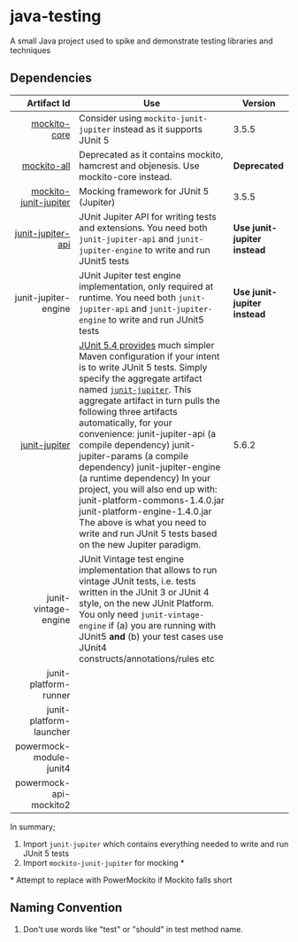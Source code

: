 # java-testing
A small Java project used to spike and demonstrate testing libraries and techniques

## Dependencies

| Artifact Id | Use | Version |
| --------------------: | ---- |---- |
| [mockito-core](https://mvnrepository.com/artifact/org.mockito/mockito-core) | Consider using `mockito-junit-jupiter` instead as it supports JUnit 5 | 3.5.5 |
| [mockito-all](https://mvnrepository.com/artifact/org.mockito/mockito-all) | Deprecated as it contains mockito, hamcrest and objenesis. Use mockito-core instead. | **Deprecated** |
| [mockito-junit-jupiter](https://mvnrepository.com/artifact/org.mockito/mockito-junit-jupiter) | Mocking framework for JUnit 5 (Jupiter) | 3.5.5 |
| [junit-jupiter-api](https://mvnrepository.com/artifact/org.junit.jupiter/junit-jupiter-api) | JUnit Jupiter API for writing tests and extensions. You need both `junit-jupiter-api` and `junit-jupiter-engine` to write and run JUnit5 tests | **Use junit-jupiter instead** |
| junit-jupiter-engine | JUnit Jupiter test engine implementation, only required at runtime. You need both `junit-jupiter-api` and `junit-jupiter-engine` to write and run JUnit5 tests | **Use junit-jupiter instead** |
| [junit-jupiter](https://mvnrepository.com/artifact/org.junit.jupiter/junit-jupiter) | [JUnit 5.4 provides](https://hub.packtpub.com/junit-5-4-released-with-an-aggregate-artifact-for-reducing-your-maven-and-gradle-files/) much simpler Maven configuration if your intent is to write JUnit 5 tests. Simply specify the aggregate artifact named [`junit-jupiter`](https://mvnrepository.com/artifact/org.junit.jupiter/junit-jupiter). This aggregate artifact in turn pulls the following three artifacts automatically, for your convenience: junit-jupiter-api (a compile dependency) junit-jupiter-params (a compile dependency) junit-jupiter-engine (a runtime dependency) In your project, you will also end up with: junit-platform-commons-1.4.0.jar junit-platform-engine-1.4.0.jar The above is what you need to write and run JUnit 5 tests based on the new Jupiter paradigm. | 5.6.2 |
| junit-vintage-engine | JUnit Vintage test engine implementation that allows to run vintage JUnit tests, i.e. tests written in the JUnit 3 or JUnit 4 style, on the new JUnit Platform. You only need `junit-vintage-engine` if (a) you are running with JUnit5 **and** (b) your test cases use JUnit4 constructs/annotations/rules etc |      |
| junit-platform-runner |      |      |
| junit-platform-launcher | |      |
| powermock-module-junit4 | |      |
| powermock-api-mockito2 | |      |

In summary;

1. Import `junit-jupiter` which contains everything needed to write and run JUnit 5 tests
2. Import `mockito-junit-jupiter` for mocking *

\* Attempt to replace with PowerMockito if Mockito falls short

## Naming Convention

1. Don't use words like "test" or "should" in test method name. 